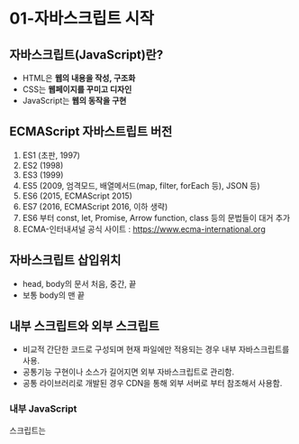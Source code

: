 # 01-자바스크립트 시작

## 자바스크립트(JavaScript)란?
+ HTML은 **웹의 내용을 작성, 구조화**
+ CSS는 **웹페이지를 꾸미고 디자인**
+ JavaScript는  **웹의 동작을 구현**

## ECMAScript 자바스트립트 버전
1. ES1 (초판, 1997)
2. ES2 (1998)
3. ES3 (1999)
4. ES5 (2009, 엄격모드, 배열메서드(map, filter, forEach 등), JSON 등)
5. ES6 (2015, ECMAScript 2015)
6. ES7 (2016, ECMAScript 2016, 이하 생략)
7. ES6 부터 const, let, Promise, Arrow function, class 등의 문법들이 대거 추가
8. ECMA-인터내셔널 공식 사이트 : <https://www.ecma-international.org>

## 자바스크립트 삽입위치
+ head, body의 문서 처음, 중간, 끝
+ 보통 body의 맨 끝

## 내부 스크립트와 외부 스크립트
+ 비교적 간단한 코드로 구성되며 현재 파일에만 적용되는 경우 내부 자바스크립트를 사용.
+ 공통기능 구현이나 소스가 길어지면 외부 자바스크립트로 관리함.
+ 공통 라이브러리로 개발된 경우 CDN을 통해 외부 서버로 부터 참조해서 사용함.

### 내부 JavaScript

스크립트는 <script> (script 태그) 를 이용해 HTML 문서의 대부분의 위치에 삽입할 수 있습니다.

````
<!DOCTYPE html>
<html>
    <head></head>
    <body>
        <h1>JavaScript</h1>
        <script>
            console.log('hello')
        </script>
    </body>
</html>
````

### 외부 JavaScript

자바스크립트 코드의 양이 많은 경우, 자바스크립트 코드를 script 태그 안에 전부 작성하기 보다는 여러개의 자바스크립트 파일로 기능별로 나누어 작성해서 관리하는 것이 편리합니다.

````
<!DOCTYPE html>
<html>
    <head></head>
    <body>
        <h1>JavaScript</h1>
        <script src="js/script.js"></script>
    </body>
</html>
````

## 브라우저 동작 방식

1. HTML을 읽기 시작합니다.
2. HTML을 파싱합니다.
3. DOM 트리를 생성합니다.
4. CSS 파싱 후 스타일 규칙 생성
5. DOM 트리와 생성된 스타일 규칙 Attachment
6. Render 트리 형성 후 Layout, Painting
7. Display

> 파싱이란, 프로그램을 실행할 수 있도록 내부 포맷에 맞게 분석하고 변환하는 것을 의미한다.

## JavaScript 소스파일 위치 결정
브라우저는 HTML의 구조와 CSS 스타일을 렌더링하는 도중 자바스크립트를 만나게 되면 이에 대한 해석과 구현이 완료될때까지 브라우저 렌더링을 멈추게 됩니다. 즉, 자바스크립트의 삽입 위치에 따라 스크립트 실행순서와 브라우저 렌더링에 영향을 미치기 때문에 다음 사항을 고려해 적절한 
위치선정이 필요 합니다.

```` 
<head></head>
````

+ 브라우저 렌더링에 방해가 될 수 있으며 무거운 스크립트가 실행되는 경우 오랫동안 화면이 보여지지 않을수 있음.
+ 문서를 초기화하거나 설정하는 가벼운 스크립트들을 주로 사용.
+ 문서의 DOM(Document Object Model) 구조가 필요한 경우 HTML이 모두 로드 된 이후 실행되어야 하므로 window.onload와 같은 로드 이벤트가 추가되어야 함.

```` 
<body></body>
````

+ 태그내 모든 위치에 둘 수 있음.
+ 웹페이지 로딩이 완료된 다음 실행하기 위해 일반적으로는 </body> 바로 앞에 위치.
+ 이경우 문서의 DOM 구조가 완료된 시점에 실행되기에 별다른 추가설정이 필요없음.

## JavaScript 코드구조
+ 문(statement)은 세미콜론으로 구분(세미콜론을 붙이지 않는 곳도 있습니다.)
+ 문은 값, 연산자, 키워드, 명령어, 표현식(값으로 평가, 함수나 key, index를 통한 값의 호출도 표현식) 등으로 구성됩니다.

## JavaScript 주석

````
<script>
    // 한 줄 주석입니다.
    /*
    여
    러
    줄
    주석입니다.
    */
</script>
````    

## JavaScript를 출력하는 4가지 방법
1. 문서 내에 요소를 선택하여 출력하는 방법(innerHTML, innerText)
2. 문서 내에 직접 출력하는 방법(document.write)
3. 사용자 인터렉션(alert, confirm)
4. 콘솔에 찍는 방법(console.log)

````
<!DOCTYPE html>
<html>
<head></head>

<body>
    <h1>JavaScript</h1>
    <div id="box"></div>
    <script>
        document.getElementById('box').innerHTML = '박스입니다.';
        document.write("<h1>제목입니다.</h1>");
        //alert('경고창에 출력');
        //confirm('확인창에 출력');
        console.log('콘솔창에 출력');
    </script>
</body>
</html>
````
# 02-변수와 자료형

## 변수란?
자바스크립트에서 변수는 데이터를 담는 그릇을 의미한다.
스크립트 처리 과정에서 데이터를 일시적으로 담아두는 공간으로, 한 번에 하나의 값만 저장할 수 있습니다. 
그래서 한 변수에 데이터가 이미 존재하는데, 다른 값을 넣으려고 시도하는 경우에 기존의 값은 삭제되고 새로온 데이터가 저장됩니다.
변수는 var, let, const 키워드를 사용하여 선언하고,
할당 연산자(=)를 사용해 값을 할당한다.
그리고 식별자인 변수명을 사용해 변수에 저장된 값을 참조한다.(저장된 값을 보여준다)

## Javascript 변수 선언
1. 변수이름은 대소문자를 구별.
2. 여러 변수를 한번에 선언할 수 있음.
3. 지역변수와 전역변수가 있음.
4. 기본적으로 소문자로 시작되는 Camel Case를 사용.

## 변수 명명 규칙
+ 변수명의 첫 글자는 영문자, 달러스코어$, 언더바_만 올 수 있다.
+ 두 번째 이후 글자에는 영문자, 달러스코어, 언더바, 숫자만 올 수 있다.
+ 변수명의 영문자는 대.소문자를 엄격하게 구분한다.
+ 자바스크립트의 예약어가 아니어야 한다.

> 예약어(키워드) : 특별한 용도로 사용하기 위해 미리 예약해둔 단어들

자바스크립트의 예약어는 다음과 같습니다.

| 예약어 | 예약어 | 예약어 | 예약어 | 예약어 | 예약어 | 예약어 |
| ---- | --- | --- | --- | --- | --- | --- |
| abstract | arguments | await | boolean | break | byte |  |
| case | catch  | char | class | const  | continue |
| debugger | default | delete | do | double |  |  |
| else | enum | eval | export  | extends |  |  |
| false | final | finally | float | for | function  | goto |
| if | implements | import | in | instanceof | int | interface |
| let | long | native | new | null |  |  |
| package | private | protected | public | return |  |  |
| short | static | super | switch | synchronized |  |  |  
| this | throw | throws | transient | true | try | typeof | 
| void | var | volatile | while | with | yield | |


## 변수명 표기법
변수명 표기법은 대표적으로 세 가지 방식이 있습니다. 

| 표기법 | 설명 | 예시 | 사용처 | 
| ---- | --- | --- | --- |
| camelCase | 낙타의 등처럼 보인다고 해서 붙여진 이름. 이름의 맨 첫 번째, 단어의 첫 글자는 소문자로 적고, 두 번째 단어 부터는 첫 글자는 대문자로 적는 기법 | helloWorld | 변수, 함수 |
| PascalCase | 모든 단어의 첫 번째 글자를 대문자로 표기하는 기법 | HelloWorld | 클래스, 생성자 |
| snake_case | 모든 단어 사이를 언더바_로 표기하는 기법 | hellow_world, HELLO_WORLD | 상수 |


## 변수선언 3가지 방법
1. var
2. let
3. const

자바스크립트의 변수는 다음과 같이 선언합니다.

````
var 변수명;
var 변수명 = 값;

let 변수명;
let 변수명 = 값;

const 변수명;
const 변수명 = 값;
````

## 변수의 타입
> + 자바스크립트에는 타입(Type)이라는 개념이 있다.
> + 타입이란 변수에 할당할 수 있는 데이터 형태를 말한다. ex)숫자, 문자
> + 즉, 변수에는 숫자나 문자 등 다양한 형태의 데이터 타입을 담을 수 있다.
> + 데이터 타입에 따라 할 수 있는 일이 다르다.
> + 즉, 타입마다 다른 속성과 메서드가 있다.
> + typeof : 변수의 타입을 반환하는 자바스크립트 키워드
> + undefined : '아직 할당하지 않은 값'을 표현하기 위해 사용하는 값

## var (function scope)
+ var문에서 변수에 초기 값을 지정하지 않는다면, 변수는 값이 설정될 때까지 undefined 값을 갖게 된다.
+ var의 경우 변수를 한 번 더 선언해도 에러가 나지 않는다.

````
<script>
    var i; // 선언
    console.log(i); // undefined 가 저장됨

    var sum = 0;  // 선언과 초기화
    console.log(sum);

    var x, y, z; // 한 번에 여러 개의 변수를 함께 선언할 수 있음
    var x = 10; // x변수를 재선언후 값을 할당해도 에러가 나지 않음
    console.log(x);

    var i=0, sum=10, message="Hello";  // 선언과 초기화를 동시에 해줄 수 있음
    console.log(i, sum, message);
</script>
````

## let (block scope)
+ 이미 선언되었다는 에러 메세지가 나온다.
+ 변수 재선언은 안된다.
+ 하지만 변수 재할당은 가능하다.

````
 <script>
    let a; // 선언 후 할당을 나중에 해도 됨
    console.log(a) // undefined 가 저장됨

    let x, y, z;
    console.log(x, y, z);//undefined

    let year, month, day;
    let address = "서울시";
    console.log(month)//undefined

    let name;
    console.log(name)
    name = "홍길동";
    console.log(name);

    let fruit = "사과", price = 3000;
    console.log(fruit);
    console.log(price);
    console.log(fruit, price);
    console.log(fruit, "1개 가격은", price, "원 입니다.");

    // 중복선언불가 : Identifier 'b' has already been declared
    let user = "이순신";
    let user = "강감찬";
    console.log(user);
</script>
````

## const (block scope)
+ 변수 재선언, 재할당 모두 불가능하다.
+ 처음 선언할 때, 반드시 초기화를 해야한다.
+ 바뀌지 않을 값은 const로 선언해주면 된다.
+ 보통 대문자를 사용해서 선언한다. (강제는 아니지만 관습!)

````
<script>
    const num = 20; // 선언과 동시에 할당을 해야함
    const MY_NUM = 7; // 보통 대문자를 사용해서 선언 
    console.log(num, MY_NUM);

    const msg = "안녕하세요";
    console.log(msg);

    //const 선언만 하는 것은 불가, 반드시 초기화
    const txt ;
    txt = "안녕";
    console.log(txt); 
</script>
````

## 자바스크립트의 데이터 타입
1. 원시 타입 (Primitive Type)
2. 참조타입(Object/Reference Type)

## 원시 타입 (Primitive Type)
> + Number
> + String
> + Boolean
> + Undefined
> + Null
> + Symbol(ES6에 추가, 객체 속성을 만드는 데이터 타입)
> + 원시 타입이 할당될 때는 변수에 값(value) 자체가 담긴다.(메모리 참조가 아닌 값의 복사)
> + 메모리상에 고정된 크기로 저장되며 원시 데이터 값 자체를 보관하므로 불변적이다.

### Number
모든 숫자를 실수로 처리

````
<script>
    console.log(typeof 1); // number

    let num_1 = 99;
    let num_2 = -99;
    console.log(typeof num_1); //Number
    console.log(typeof num_2); //Number
</script>
````
### String
+ UTF-16으로 구성된 문자열
+ 작은따옴표(''), 큰따옴표(""), 템플릿 리터럴(``)로 문자열을 할당
+ 템플릿 리터럴은 줄바꿈, 공백 모두 적용됨

### 이스케이프 시퀀스
> + 이스케이프 시퀀스는 프로그래밍 언어 특성상 표현할 수 없는 기능, 문자를 표현해준다. 
> + 백슬래시(\) 뒤에 한 문자나 숫자 조합이 오는 문자 조합을 “이스케이프 시퀀스”라고 한다.
> + 줄 바꿈 문자, 작은따옴표, 또는 문자 상수의 다른 특정 문자를 나타내려면 이스케이프 시퀀스를 사용해야 한다. 
> + \t 탭(수평)  \n 줄바꿈 문자  \’ 작은따옴표  \” 큰따옴표

````
<script>
    console.log(typeof "abc"); // string

    let str_1 = 'Hi';
    let str_2 = "안녕";
    let str_3 = `안녕\n하세요  \n\t반갑습니다`;

    console.log(str_1);
    console.log(str_2);
    console.log(str_3);

    const msg = "행복\n하세요";
    console.log(msg)
    console.log(typeof msg)

    let score = "68"
    let sum = score + 20
    console.log(score)
    console.log(typeof score) //string
    console.log(sum)
</script>
````

### Boolean(불리언)
true, false
````
<script>
    console.log(typeof true); // boolean
    console.log(typeof false); // boolean

    let bool_1 = true;
    let bool_2 = 2 > 3;
    console.log(typeof bool_1); //boolean
    console.log(typeof bool_2); //boolean
</script>
````

### Undefined 
+ 자바스크립트에서 undefined는 의도치 않게 누락된 값을 나타내기 위해서 주로 사용된다. 
+ 보통 개발자가 값을 설정하지 않았을 때 프로그래밍 언어 차원에서 자연스럽게 알아서 설정되는 경우가 많습니다.
+ 값도 타입도 undefined

````
<script>
    // 변수를 선언할 때 초기화를 하지 않으면 undefined가 할당
    let x;
    console.log(x); // undefined
    console.log(typeof x); // 'undefined'

    // 함수를 호출할 때도 매개 변수를 넘기지 않으면 undefined가 할당
    function foo(x, y) {
        return { x, y };
    }

    foo(1); // { x: 1, y: undefined }
</script>
````

### Null
+ 의도적으로 '값이 없음'을 명시하기 위해 할당하는 값
+ Null의 값 체크를 위해서는 일치연산자(===)를 사용
+ typeof 연산결과는 초기 자바스크립트의 버그로 수정하면 파장이 클까봐 그냥 두고있다 함.

````
<script>
    let nu = null;
    console.log(typeof nu);	//object
    console.log(nu === null); //true
</script>
````

## 참조타입(Object/Reference Type)
> + 객체(Object)
> + 배열(Array)
> + 함수(Fuction)
> + 원시타입이 아닌 모든 것
> + 참조타입은 원시타입 데이터의 집합이다.
> + 참조 타입은 고정된 크기의 보관함이 아니다.
> + 참조 타입을 변수에 할당할 때는 값이 아닌 데이터의 주소를 저장한다.

### 객체(Object) : {}

````
<script>
    console.log(typeof { a: 1, b: 2 }); // object

    let obj = {};
    console.log(typeof obj); // object
</script>
````

### 배열(Array) : []
+ 배열은 'object'의 특수한 한 형태이기 때문에 typeof만으로는 객체가 배열인지 확인할 수 없음
+ 객체가 배열인지 확인하기 위해서는 'isArray()' 함수를 사용해야 함

````
<script>
    let arr = [1,2,3,4];
    console.log(typeof arr); //object

    console.log(Array.isArray(arr)); //true
    console.log(Array.isArray({}));  //false
</script>
````

### 함수(Fuction) : function(){}

````
 <script>
    let func = function(){};
    console.log(typeof func); //function
    
    function add(x, y) {
        return x + y;
    }
    console.log(typeof add); // function
</script>
````

## 스코프란?
+ 스코프(scope)는 변수에 접근할 수 있는 범위를 말한다.
+ 스코프는 크게 전역 스코프와 지역 스코프로 나눌 수 있다.
+ 스코프는 중첩이 가능하다.
+ 가장 바깥은 전역스코프라 하고 나머지는 지역스코프다.
+ 전역 스코프(global)는 어디에서든 해당 변수에 접근 가능한 걸 의미한다. (전역변수)
+ 바깥쪽 스코프에서 선언한 변수(전역변수)는 안쪽에서 사용가능하다
+ 지역 스코프(local)의 경우, 한정적인 범위에서 해당 변수에 접근이 가능하다. (지역변수)
+ 안쪽 스코프에서 선언한 변수(지역변수)는 바깥쪽에서 사용불가다.
+ 지역 변수가 전역변수보다 우선순위가 더 높다.

## 스코프의 구분
> + 전역 스코프(Global scope)
> + 지역 스코프(Local scope) 

## 전역 스코프(Global scope) 
바깥 스코프 라고하며 어디에서든 참조 할수있다.
> 전역 변수(Global variable) : 바깥쪽 전역에서 선언된 변수 어디든 참조 가능하다.

````
<script>
    // 전역(바깥쪽) 스코프
    let e, f, g;
    let userName;
    let age;

    {
        e = 10, f = 20, g = 30;
        console.log('변수값 출력', e, f, g)
    }

    if (true) {
        userName = "홍길동"
        age = 20
        console.log(userName)
        console.log(age)
    }

    console.log('변수값 출력', e, f, g)
    console.log(userName)
    console.log(age)
</script>
````   

## 지역 스코프(Local scope) 
안쪽 스코프 라고하며 블록 안, 함수 내에서만 참조 할수있다.
> 지역 변수(Local variable) : 안쪽 지역내에 선언된 변수 안에서만 참조 가능하다.

````
 <script>
    if(true){
        // 지역(안쪽) 스코프
        const menuName = "라면"
        const price = "4,000원"
        console.log(menuName, price) 
    }
    console.log(menuName, price)// 바깥쪽에서 참조불가
</script>
````

### 함수 스코프와 블록 스코프(function scope & block scope)
> + 지역 스코프에는 함수 스코프와 블록 스코프가 있다.
> + { 중괄호 }를 기준으로 범위가 구분된다.
> + var은 블록스코프를 무시한다.

| 함수 스코프(function scope) | 블록 스코프(block scope) | 
| --- | --- |
| function{ } 안에있는 범위를 함수 스코프 | function 을 제외한 if나 for 등의 { 중괄호 } 안에 있는 범위를 블록 스코프 |

### 함수 스코프와 var
+ 함수가 선언되면 하나의 스코프(접근 범위)가 발생하는데 이걸 함수스코프라고 한다. 
+ 함수 스코프는 함수에서 선언한 변수는 해당 함수 내에서만 접근 가능하다는 걸 의미한다.
+ 아래 예시처럼 함수 외부에서 aa를 호출하면 undefined 에러가 뜬다.
````
<script>
    function setNumber() {
        var num = '12'; // 함수 내부에서 선언
    }
    console.log(num); 
    // Uncaught ReferenceError: num is not defined
</script>
````

+ 만약 변수가 함수 내부에 선언된 것이 아니면 이 변수의 스코프는 전역 스코프(global)이므로
+ 어디에서든 접근이 가능하다.
````
<script>
    var setNumber = '123'; 
    console.log(setNumber)
</script>
````

+ var은 함수 내에서만 지역 변수로 유지되기 때문에, 
+ 아래 코드에서는 전역 변수로 취급된다.
+ var로 선언하면 블록에 의한 범위 제한이 없음
````
<script>
    {
        a = 10, b = 20, c = 30;
        console.log('변수값 출력', a, b, c)
    }

    if (true) {
        var num = '456';
        console.log(num) 
    }
    console.log(num)

    for (var index = 0; index < 5; index++) {
        console.log(index)
    }
    console.log(index)
</script>
````

### 블록 스코프와 let, const
> + 블록 스코프는 블록 { 중괄호 } 내부에서 선언된 변수는 해당 블록에서만 접근 가능한 걸 말한다.
> + let, const로 선언된 변수가 블록 스코프 방식을 따른다.

### 블록 스코프와 let
````
<script>
    function printMsg() {
        if (true) {
            let msg = "안녕";
            console.log("if문 안에서 접근", msg);
        }
        // console.log("if문 밖에서 접근 불가", msg);
        // Uncaught ReferenceError: msg is not defined
    }
    printMsg();
</sctipt>
````

````
<script>
   function printTxt() {
        let txt = "안녕";
        if (true) {
            let txt = "반가워"; // 이것은 if문 블록 내부에서만 유효하므로
            console.log(txt);
        }
        console.log(txt); // 같은 스코프안에 있는 안녕이 출력됨
    }
    printTxt();
</sctipt>
````

````
<script>
   function printCount() {
        let i;
        for (i = 0; i <= 2; i++) {
            console.log("printCount for문 안에서 접근", i)
        }
        console.log("printCount for문 밖에서 접근", i); // 0,1,2
    }
    printCount() // for문을 다 돌고난 후 i값은 3
</sctipt>
````

### 블록 스코프와 const
````
<script>
    // const로 선언한 변수는 재할당이 안됩니다.
    // Uncaught TypeError: Assignment to constant variable.
    const menuName = "떡볶이";
    const price = "3,000원";
    console.log(menuName, price) 

    if(true){
        menuName = "라면"
        price = "6,000원"
    }
    console.log(menuName, price)
</script>
````

## hoisting(호이스팅)
> + 호이스팅은 코드가 실행하기 전 **변수선언/함수선언이 해당 스코프의 최상단으로 끌어 올려진 것 같은 현상**을 말한다.
> + 자바스크립트 엔진은 코드를 실행하기 전 실행 가능한 코드를 형상화하고 구분하는 과정(*실행 컨텍스트를 위한 과정)을 거친다.
> + 자바스크립트 엔진은 코드를 실행하기 전 실행 컨텍스트를 위한과정에서 모든 선언(var, let, const, function, class)을 스코프에 등록한다.
> + 코드 실행 전 이미 변수선언/함수선언이 저장되어 있기 때문에 선언문보다 참조/호출이 먼저 나와도 오류 없이 동작한다. (정확히는 var 키워드로 선언한 변수와 함수 선언문일 경우 오류 없이 동작한다. 이는 선언이 파일의 맨 위로 끌어올려진 것 처럼 보이게 한다.)
> + **실행 컨텍스트**는 실행 가능한 **코드가 실행되기 위해 필요한 환경을 의미**하고 실행되기전 이러한 실행 컨텍스트 과정(코드를 구분하는 과정)을 거친다.

## 변수는 어떻게 생성되며, 호이스팅은 어떻게 이뤄질까?
변수는 3단계에 걸쳐 생성된다.

> ### 1단계: 선언 단계(Declaration phase)
> + 변수를 실행 컨텍스트의 변수 객체에 등록한다.
> + 이 변수 객체는 스코프가 참조하는 대상이 된다.
> ### 2단계: 초기화 단계(Initialization phase)
> + 변수 객체에 등록된 변수를 위한 공간을 메모리에 확보한다.
> + 이 단계에서 변수는 undefined로 초기화 된다.
> ### 3단계: 할당 단계(Assignment phase)
> + undefined로 초기화된 변수에 실제 값을 할당한다.

## var로 선언한 변수 호이스팅
> + var 키워드로 선언한 변수는 선언 단계와 초기화 단계가 한번에 이뤄진다. 
> + 즉, 스코프에 변수를 등록(선언 단계)하고 메모리에 변수를 위한 공간을 확보한 후, undefined로 초기화한다. 
> + 따라서 변수 선언문 이전에 변수에 접근하여도 스코프에 변수가 존재하기 때문에 에러가 발생하지 않는다
> + 다만 undefined를 반환한다. 이후 변수 할당문에 도달하면 비로소 값이 할당된다.

````
<script>
    // 호이스팅 때문에 선언이 끌어올려져서 오류 안남.
    console.log(text); // (선언 + 초기화 된 상태)
    text = '안녕!'; // (선언 + 초기화 + 할당 된 상태)
    var text;
    console.log(text);
</script>
````

## let과 const로 선언한 변수 호이스팅
> + let 키워드로 선언된 변수는 선언 단계와 초기화 단계가 분리되어 진행된다. 
> + 즉, 스코프에 변수를 등록(선언 단계)하지만 초기화 단계는 변수 선언문에 도달했을 때(코드 실행 후) 이뤄진다. 
> + 초기화 이전에 변수에 접근하려고 하면 참조 에러가 발생한다. 이는 아직 변수가 초기화되지 않았기 때문이다. 
> + 즉, 변수를 위한 메모리 공간이 아직 확보되지 않았기 때문이다. 
> + 따라서 스코프의 시작 지점부터 초기화 시작 지점까지는 변수를 참조할 수 없다. 
> + 스코프의 시작 지점부터 초기화 시작 지점까지의 구간을 ‘일시적 사각지대(Temporal Dead Zone; TDZ)’라고 부른다.

````
<script>
    // 호이스팅 때문에 선언이 끌어올려졌지만 초기화 안된 상태에서 참조해서 오류 남.
    console.log(str); 
    // (선언 된 상태, 초기화(메모리 공간 확보와 undefined로 초기화) 안되서 참조 불가능 → 에러남 )
    // Uncaught ReferenceError: Cannot access 'str' before initialization
    let str; // 여기서 초기화 단계가 실행됨
</script>
````

## TDZ(Temporal Dead Zone)의 정의
> + TDZ 는 스코프의 시작 지점부터 초기화 시작 지점까지의 사각지대 구간을 뜻한다.(변수가 선언되고 초기화되기 사이의 사각지대)
> + let과 const는 var와는 다르게 선언단계와 초기화 단계가 따로 분리되어 실행된다.
> + 그래서 선언 단계와 초기화 단계 사이에서는 실행 컨텍스트에는 변수를 등록했지만 메모리가 할당되지 않은 상태라 ReferenceError 가 나오는 것이다.
> + var는 변수의 선언단계와 초기화단계가 동시에 실행되어 TDZ가 존재하지 않기 때문에 호이스팅이 일어나는 것이다.

````
<script>
    console.log(num); // Uncaught ReferenceError: Cannot access 'num' before initialization
    let num; // num을 초기화 하지 않을 경우 접근 안됨(일시적 사각지대로 들어감)
</script>
````

## 함수 선언에서의 호이스팅

````
<script>
    foo1(); // 함수 선언문에서는 호이스팅 일어난다.
    foo2(); // 함수 표현식이라서 호이스팅 안된다.

    function foo1() {
        console.log('Hello');
    }
    var foo2 = function() {
        console.log('world');
    }
</sctipt>
````




       





   


